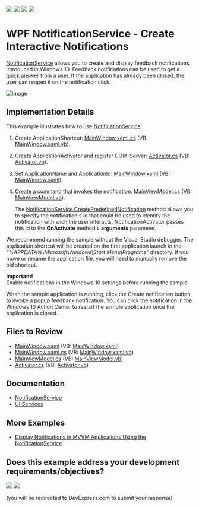 <!-- default badges list -->
![](https://img.shields.io/endpoint?url=https://codecentral.devexpress.com/api/v1/VersionRange/377780490/24.2.1%2B)
[![](https://img.shields.io/badge/Open_in_DevExpress_Support_Center-FF7200?style=flat-square&logo=DevExpress&logoColor=white)](https://supportcenter.devexpress.com/ticket/details/T1007374)
[![](https://img.shields.io/badge/📖_How_to_use_DevExpress_Examples-e9f6fc?style=flat-square)](https://docs.devexpress.com/GeneralInformation/403183)
[![](https://img.shields.io/badge/💬_Leave_Feedback-feecdd?style=flat-square)](#does-this-example-address-your-development-requirementsobjectives)
<!-- default badges end -->

# WPF NotificationService - Create Interactive Notifications

[NotificationService](https://docs.devexpress.com/WPF/18138/mvvm-framework/services/predefined-set/notificationservice) allows you to create and display feedback notifications introduced in Windows 10. Feedback notifications can be used to get a quick answer from a user. If the application has already been closed, the user can reopen it on the notification click.

![image](https://user-images.githubusercontent.com/65009440/220361565-f0ace61e-f9e9-42d5-8411-744a519f319e.png)

## Implementation Details

This example illustrates how to use [NotificationService](https://docs.devexpress.com/WPF/18138/mvvm-framework/services/predefined-set/notificationservice):

1. Create ApplicationShortcut: [MainWindow.xaml.cs](./CS/InteractiveNotifications/MainWindow.xaml.cs) (VB: [MainWindow.xaml.vb](./VB/InteractiveNotifications/MainWindow.xaml.vb)).
2. Create ApplicationActivator and register COM-Server: [Activator.cs](./CS/InteractiveNotifications/Activator.cs) (VB: [Activator.vb](./VB/InteractiveNotifications/Activator.vb)).
3. Set ApplicationName and ApplicationId: [MainWindow.xaml](./CS/InteractiveNotifications/MainWindow.xaml) (VB: [MainWindow.xaml](./VB/InteractiveNotifications/MainWindow.xaml)).
4. Create a command that invokes the notification: [MainViewModel.cs](./CS/InteractiveNotifications/MainViewModel.cs) (VB: [MainViewModel.vb](./VB/InteractiveNotifications/MainViewModel.vb)).

   The [NotificationService.CreatePredefinedNotification](https://docs.devexpress.com/WPF/DevExpress.Mvvm.UI.NotificationService.CreatePredefinedNotification(System.String-System.String-System.String-System.Windows.Media.ImageSource-System.String)?v=22.1) method allows you to specify the notification's id that could be used to identify the notification with wich the user interacts. NotificationActivator passes this id to the **OnActivate** method's **arguments** parameter.

We recommend running the sample without the Visual Studio debugger. The application shortcut will be created on the first application launch in the
*"%APPDATA%\Microsoft\Windows\Start Menu\Programs"* directory. If you move or rename the application file, you will need to manually remove the old shortcut.

**Important!**<br>Enable notifications in the Windows 10 settings before running the sample.

When the sample application is running, click the Create notification button to invoke a popup feedback notification. You can click the notification in the Windows 10 Action Center to restart the sample application once the application is closed.

## Files to Review

* [MainWindow.xaml](./CS/InteractiveNotifications/MainWindow.xaml) (VB: [MainWindow.xaml](./VB/InteractiveNotifications/MainWindow.xaml))
* [MainWindow.xaml.cs](./CS/InteractiveNotifications/MainWindow.xaml.cs) (VB: [MainWindow.xaml.vb](./VB/InteractiveNotifications/MainWindow.xaml.vb))
* [MainViewModel.cs](./CS/InteractiveNotifications/MainViewModel.cs) (VB: [MainViewModel.vb](./VB/InteractiveNotifications/MainViewModel.vb))
* [Activator.cs](./CS/InteractiveNotifications/Activator.cs) (VB: [Activator.vb](./VB/InteractiveNotifications/Activator.vb))

## Documentation

* [NotificationService](https://docs.devexpress.com/WPF/18138/mvvm-framework/services/predefined-set/notificationservice)
* [UI Services](https://docs.devexpress.com/WPF/17414/mvvm-framework/services)

## More Examples

* [Display Notifications in MVVM Applications Using the NotificationService](https://github.com/DevExpress-Examples/wpf-display-notifications-using-the-notificationservice)
<!-- feedback -->
## Does this example address your development requirements/objectives?

[<img src="https://www.devexpress.com/support/examples/i/yes-button.svg"/>](https://www.devexpress.com/support/examples/survey.xml?utm_source=github&utm_campaign=wpf-notificationservice-create-interactive-notifications&~~~was_helpful=yes) [<img src="https://www.devexpress.com/support/examples/i/no-button.svg"/>](https://www.devexpress.com/support/examples/survey.xml?utm_source=github&utm_campaign=wpf-notificationservice-create-interactive-notifications&~~~was_helpful=no)

(you will be redirected to DevExpress.com to submit your response)
<!-- feedback end -->
